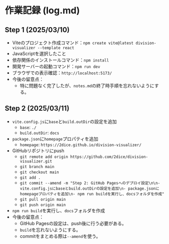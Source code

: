# 作業記録 (log.md)

## Step 1 (2025/03/10)
-   Viteのプロジェクト作成コマンド：`npm create vite@latest division-visualizer --template react`
-   JavaScriptを選択したこと
-   依存関係のインストールコマンド：`npm install`
-   開発サーバーの起動コマンド：`npm run dev`
-   ブラウザでの表示確認：`http://localhost:5173/`
-   今後の留意点：
    -   特に問題なく完了したが、`notes.md`の終了時手順を忘れないようにする。
    
## Step 2 (2025/03/11)
    
-   `vite.config.js`に`base`と`build.outDir`の設定を追加
    -   `base`: `./`
    -   `build.outDir`: `docs`
-   `package.json`に`homepage`プロパティを追加
    -   `homepage`: `https://2dice.github.io/division-visualizer/`
-   GitHubリポジトリにpush
    -   `git remote add origin https://github.com/2dice/division-visualizer.git`
    -   `git branch main`
    -   `git checkout main`
    -   `git add .`
    -   `git commit --amend -m "Step 2: GitHub Pagesへのデプロイ設定\n\n- vite.config.jsにbaseとbuild.outDirの設定を追加\n- package.jsonにhomepageプロパティを追加\n- npm run buildを実行し、docsフォルダを作成"`
    -   `git pull origin main`
    -   `git push origin main`
-   `npm run build`を実行し、`docs`フォルダを作成
-   今後の留意点：
    -   GitHub Pagesの設定は、push後に行う必要がある。
    -   `build`を忘れないようにする。
    -   commitをまとめる際は`--amend`を使う。
